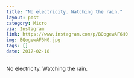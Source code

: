 ```yaml
---
title: "No electricity. Watching the rain."
layout: post
category: Micro
via: Instagram
link: https://www.instagram.com/p/BQogewAF6H0
img: BQogewAF6H0.jpg
tags: []
date: 2017-02-18
---
```

No electricity. Watching the rain.